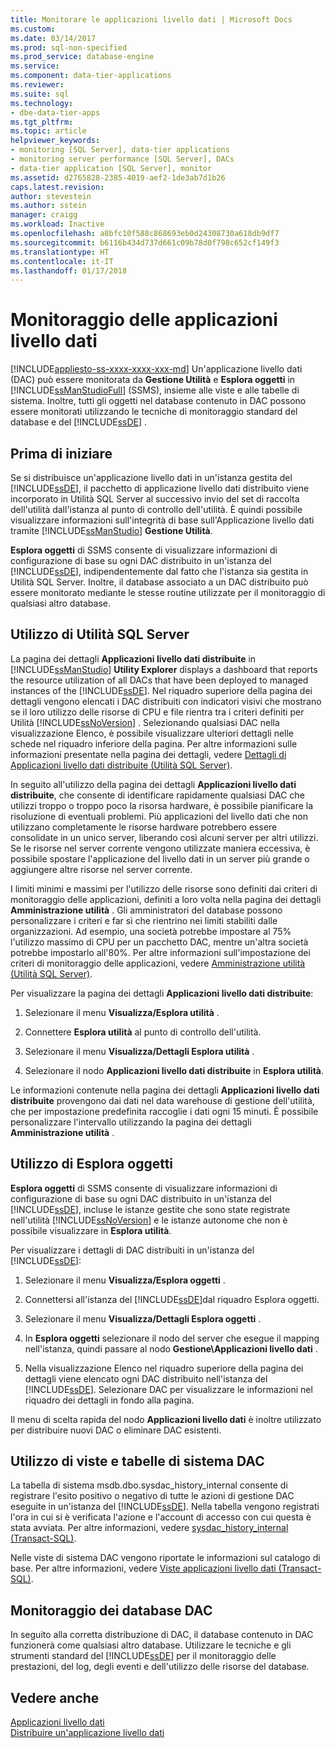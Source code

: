 ```yaml
---
title: Monitorare le applicazioni livello dati | Microsoft Docs
ms.custom: 
ms.date: 03/14/2017
ms.prod: sql-non-specified
ms.prod_service: database-engine
ms.service: 
ms.component: data-tier-applications
ms.reviewer: 
ms.suite: sql
ms.technology:
- dbe-data-tier-apps
ms.tgt_pltfrm: 
ms.topic: article
helpviewer_keywords:
- monitoring [SQL Server], data-tier applications
- monitoring server performance [SQL Server], DACs
- data-tier application [SQL Server], monitor
ms.assetid: d2765828-2385-4019-aef2-1de3ab7d1b26
caps.latest.revision: 
author: stevestein
ms.author: sstein
manager: craigg
ms.workload: Inactive
ms.openlocfilehash: a8bfc10f588c868693eb0d24308730a618db9df7
ms.sourcegitcommit: b6116b434d737d661c09b78d0f798c652cf149f3
ms.translationtype: HT
ms.contentlocale: it-IT
ms.lasthandoff: 01/17/2018
---
```

# <a name="monitor-data-tier-applications"></a>Monitoraggio delle applicazioni livello dati
[!INCLUDE[appliesto-ss-xxxx-xxxx-xxx-md](../../includes/appliesto-ss-xxxx-xxxx-xxx-md.md)] Un'applicazione livello dati (DAC) può essere monitorata da **Gestione Utilità** e **Esplora oggetti** in [!INCLUDE[ssManStudioFull](../../includes/ssmanstudiofull-md.md)] (SSMS), insieme alle viste e alle tabelle di sistema. Inoltre, tutti gli oggetti nel database contenuto in DAC possono essere monitorati utilizzando le tecniche di monitoraggio standard del database e del [!INCLUDE[ssDE](../../includes/ssde-md.md)] .  
  
## <a name="before-you-begin"></a>Prima di iniziare  
 Se si distribuisce un'applicazione livello dati in un'istanza gestita del [!INCLUDE[ssDE](../../includes/ssde-md.md)], il pacchetto di applicazione livello dati distribuito viene incorporato in Utilità SQL Server al successivo invio del set di raccolta dell'utilità dall'istanza al punto di controllo dell'utilità. È quindi possibile visualizzare informazioni sull'integrità di base sull'Applicazione livello dati tramite [!INCLUDE[ssManStudio](../../includes/ssmanstudio-md.md)] **Gestione Utilità**.  
  
 **Esplora oggetti** di SSMS consente di visualizzare informazioni di configurazione di base su ogni DAC distribuito in un'istanza del [!INCLUDE[ssDE](../../includes/ssde-md.md)], indipendentemente dal fatto che l'istanza sia gestita in Utilità SQL Server. Inoltre, il database associato a un DAC distribuito può essere monitorato mediante le stesse routine utilizzate per il monitoraggio di qualsiasi altro database.  
  
## <a name="using-the-sql-server-utility"></a>Utilizzo di Utilità SQL Server  
 La pagina dei dettagli **Applicazioni livello dati distribuite** in [!INCLUDE[ssManStudio](../../includes/ssmanstudio-md.md)] **Utility Explorer** displays a dashboard that reports the resource utilization of all DACs that have been deployed to managed instances of the [!INCLUDE[ssDE](../../includes/ssde-md.md)]. Nel riquadro superiore della pagina dei dettagli vengono elencati i DAC distribuiti con indicatori visivi che mostrano se il loro utilizzo delle risorse di CPU e file rientra tra i criteri definiti per Utilità [!INCLUDE[ssNoVersion](../../includes/ssnoversion-md.md)] . Selezionando qualsiasi DAC nella visualizzazione Elenco, è possibile visualizzare ulteriori dettagli nelle schede nel riquadro inferiore della pagina. Per altre informazioni sulle informazioni presentate nella pagina dei dettagli, vedere [Dettagli di Applicazioni livello dati distribuite &#40;Utilità SQL Server&#41;](http://msdn.microsoft.com/library/79c41dd9-abcb-434e-9326-00a341d5c867).  
  
 In seguito all'utilizzo della pagina dei dettagli **Applicazioni livello dati distribuite**, che consente di identificare rapidamente qualsiasi DAC che utilizzi troppo o troppo poco la risorsa hardware, è possibile pianificare la risoluzione di eventuali problemi. Più applicazioni del livello dati che non utilizzano completamente le risorse hardware potrebbero essere consolidate in un unico server, liberando così alcuni server per altri utilizzi. Se le risorse nel server corrente vengono utilizzate maniera eccessiva, è possibile spostare l'applicazione del livello dati in un server più grande o aggiungere altre risorse nel server corrente.  
  
 I limiti minimi e massimi per l'utilizzo delle risorse sono definiti dai criteri di monitoraggio delle applicazioni, definiti a loro volta nella pagina dei dettagli **Amministrazione utilità** . Gli amministratori del database possono personalizzare i criteri e far sì che rientrino nei limiti stabiliti dalle organizzazioni. Ad esempio, una società potrebbe impostare al 75% l'utilizzo massimo di CPU per un pacchetto DAC, mentre un'altra società potrebbe impostarlo all'80%. Per altre informazioni sull'impostazione dei criteri di monitoraggio delle applicazioni, vedere [Amministrazione utilità &#40;Utilità SQL Server&#41;](http://msdn.microsoft.com/library/3e5a00c3-8905-40f0-9ddc-d924df9c2f0d).  
  
 Per visualizzare la pagina dei dettagli **Applicazioni livello dati distribuite**:  
  
1.  Selezionare il menu **Visualizza/Esplora utilità** .  
  
2.  Connettere **Esplora utilità** al punto di controllo dell'utilità.  
  
3.  Selezionare il menu **Visualizza/Dettagli Esplora utilità** .  
  
4.  Selezionare il nodo **Applicazioni livello dati distribuite** in **Esplora utilità**.  
  
 Le informazioni contenute nella pagina dei dettagli **Applicazioni livello dati distribuite** provengono dai dati nel data warehouse di gestione dell'utilità, che per impostazione predefinita raccoglie i dati ogni 15 minuti. È possibile personalizzare l'intervallo utilizzando la pagina dei dettagli **Amministrazione utilità** .  
  
## <a name="using-object-explorer"></a>Utilizzo di Esplora oggetti  
 **Esplora oggetti** di SSMS consente di visualizzare informazioni di configurazione di base su ogni DAC distribuito in un'istanza del [!INCLUDE[ssDE](../../includes/ssde-md.md)], incluse le istanze gestite che sono state registrate nell'utilità [!INCLUDE[ssNoVersion](../../includes/ssnoversion-md.md)] e le istanze autonome che non è possibile visualizzare in **Esplora utilità**.  
  
 Per visualizzare i dettagli di DAC distribuiti in un'istanza del [!INCLUDE[ssDE](../../includes/ssde-md.md)]:  
  
1.  Selezionare il menu **Visualizza/Esplora oggetti** .  
  
2.  Connettersi all'istanza del [!INCLUDE[ssDE](../../includes/ssde-md.md)]dal riquadro Esplora oggetti.  
  
3.  Selezionare il menu **Visualizza/Dettagli Esplora oggetti** .  
  
4.  In **Esplora oggetti** selezionare il nodo del server che esegue il mapping nell'istanza, quindi passare al nodo **Gestione\Applicazioni livello dati** .  
  
5.  Nella visualizzazione Elenco nel riquadro superiore della pagina dei dettagli viene elencato ogni DAC distribuito nell'istanza del [!INCLUDE[ssDE](../../includes/ssde-md.md)]. Selezionare DAC per visualizzare le informazioni nel riquadro dei dettagli in fondo alla pagina.  
  
 Il menu di scelta rapida del nodo **Applicazioni livello dati** è inoltre utilizzato per distribuire nuovi DAC o eliminare DAC esistenti.  
  
## <a name="using-the-dac-system-views-and-tables"></a>Utilizzo di viste e tabelle di sistema DAC  
 La tabella di sistema msdb.dbo.sysdac_history_internal consente di registrare l'esito positivo o negativo di tutte le azioni di gestione DAC eseguite in un'istanza del [!INCLUDE[ssDE](../../includes/ssde-md.md)]. Nella tabella vengono registrati l'ora in cui si è verificata l'azione e l'account di accesso con cui questa è stata avviata. Per altre informazioni, vedere [sysdac_history_internal &#40;Transact-SQL&#41;](../../relational-databases/system-tables/data-tier-application-tables-sysdac-history-internal.md).  
  
 Nelle viste di sistema DAC vengono riportate le informazioni sul catalogo di base. Per altre informazioni, vedere [Viste applicazioni livello dati &#40;Transact-SQL&#41;](http://msdn.microsoft.com/library/0de01328-d7a6-4677-b7a0-dcd3098c23d4).  
  
## <a name="monitoring-dac-databases"></a>Monitoraggio dei database DAC  
 In seguito alla corretta distribuzione di DAC, il database contenuto in DAC funzionerà come qualsiasi altro database. Utilizzare le tecniche e gli strumenti standard del [!INCLUDE[ssDE](../../includes/ssde-md.md)] per il monitoraggio delle prestazioni, del log, degli eventi e dell'utilizzo delle risorse del database.  
  
## <a name="see-also"></a>Vedere anche  
 [Applicazioni livello dati](../../relational-databases/data-tier-applications/data-tier-applications.md)   
 [Distribuire un'applicazione livello dati](../../relational-databases/data-tier-applications/deploy-a-data-tier-application.md)  
  
  
